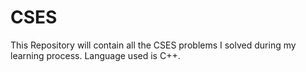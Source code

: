 # CSES
This Repository will contain all the CSES problems I solved during my learning process. Language used is C++.